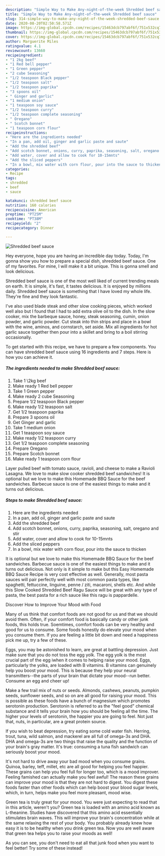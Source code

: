 ```yaml
---
description: "Simple Way to Make Any-night-of-the-week Shredded beef sauce"
title: "Simple Way to Make Any-night-of-the-week Shredded beef sauce"
slug: 314-simple-way-to-make-any-night-of-the-week-shredded-beef-sauce
date: 2020-08-20T02:50:58.571Z
image: https://img-global.cpcdn.com/recipes/15463dcb797abf6f/751x532cq70/shredded-beef-sauce-recipe-main-photo.jpg
thumbnail: https://img-global.cpcdn.com/recipes/15463dcb797abf6f/751x532cq70/shredded-beef-sauce-recipe-main-photo.jpg
cover: https://img-global.cpcdn.com/recipes/15463dcb797abf6f/751x532cq70/shredded-beef-sauce-recipe-main-photo.jpg
author: Marguerite Miles
ratingvalue: 4.1
reviewcount: 13660
recipeingredient:
- "1 2kg beef"
- "1 Red bell pepper"
- "1 Green pepper"
- "2 cube Seasoning"
- "1/2 teaspoon Black pepper"
- "1/2 teaspoon salt"
- "1/2 teaspoon paprika"
- "3 spoons oil"
- " Ginger and garlic"
- "1 medium onion"
- "1 teaspoon soy sauce"
- "1/2 teaspoon curry"
- "1/2 teaspoon complete seasoning"
- " Oregano"
- " Scotch bonnet"
- "1 teaspoon corn flour"
recipeinstructions:
- "Here are the ingredients needed"
- "In a pan, add oil, ginger and garlic paste and saute"
- "Add the shredded beef"
- "Add scotch bonnet, onions, curry, paprika, seasoning, salt, oregano and stir"
- "Add water, cover and allow to cook for 10-15mnts"
- "Add the sliced peppers"
- "In a bowl, mix water with corn flour, pour into the sauce to thicken"
categories:
- Recipe
tags:
- shredded
- beef
- sauce

katakunci: shredded beef sauce 
nutrition: 160 calories
recipecuisine: American
preptime: "PT25M"
cooktime: "PT38M"
recipeyield: "2"
recipecategory: Dinner

---
```



![Shredded beef sauce](https://img-global.cpcdn.com/recipes/15463dcb797abf6f/751x532cq70/shredded-beef-sauce-recipe-main-photo.jpg)

Hey everyone, hope you are having an incredible day today. Today, I'm gonna show you how to prepare a special dish, shredded beef sauce. One of my favorites. For mine, I will make it a bit unique. This is gonna smell and look delicious.

Shredded beef sauce is one of the most well liked of current trending meals on earth. It is simple, it's fast, it tastes delicious. It is enjoyed by millions daily. Shredded beef sauce is something that I have loved my whole life. They're fine and they look fantastic.

I&#39;ve also used blade steak and other slow cooking pieces, which worked well also but I found that I had to add extra olive oil to the dish. In the slow cooker, mix the barbeque sauce, honey, steak seasoning, cumin, onion powder, and garlic powder. Cut steak into thin strips and place in a bowl with the wine, aminos, and cornstarch, set aside. Mix all ingredients for hot garlic sauce together then pour into a skillet and bring to a boil stirring occasionally.


To get started with this recipe, we have to prepare a few components. You can have shredded beef sauce using 16 ingredients and 7 steps. Here is how you can achieve it.

<!--inarticleads1-->

##### The ingredients needed to make Shredded beef sauce:

1. Take 1 \2kg beef
1. Make ready 1 Red bell pepper
1. Take 1 Green pepper
1. Make ready 2 cube Seasoning
1. Prepare 1/2 teaspoon Black pepper
1. Make ready 1/2 teaspoon salt
1. Get 1/2 teaspoon paprika
1. Prepare 3 spoons oil
1. Get  Ginger and garlic
1. Take 1 medium onion
1. Get 1 teaspoon soy sauce
1. Make ready 1/2 teaspoon curry
1. Get 1/2 teaspoon complete seasoning
1. Prepare  Oregano
1. Prepare  Scotch bonnet
1. Make ready 1 teaspoon corn flour


Layer pulled beef with tomato sauce, ravioli, and cheese to make a Ravioli Lasagna. We love to make slow cooker shredded beef sandwiches! It is optional but we love to make this Homemade BBQ Sauce for the beef sandwiches. Barbecue sauce is one of the easiest things to make and it turns out delicious. 

<!--inarticleads2-->

##### Steps to make Shredded beef sauce:

1. Here are the ingredients needed
1. In a pan, add oil, ginger and garlic paste and saute
1. Add the shredded beef
1. Add scotch bonnet, onions, curry, paprika, seasoning, salt, oregano and stir
1. Add water, cover and allow to cook for 10-15mnts
1. Add the sliced peppers
1. In a bowl, mix water with corn flour, pour into the sauce to thicken


It is optional but we love to make this Homemade BBQ Sauce for the beef sandwiches. Barbecue sauce is one of the easiest things to make and it turns out delicious. Not only is it simple to make but this Easy Homemade BBQ Sauce Recipe is very cost effective as well. Generally, most pasta sauces will pair perfectly well with most common pasta types, like spaghetti, fettuccine, linguine, penne / ziti, macaroni, shells etc. And while this Slow Cooked Shredded Beef Ragu Sauce will be great with any type of pasta, the best pasta for a rich sauce like this ragu is pappardelle. 

Discover How to Improve Your Mood with Food


Many of us think that comfort foods are not good for us and that we should avoid them. Often, if your comfort food is basically candy or other junk foods, this holds true. Soemtimes, comfort foods can be very healthy and good for us to consume. Some foods honestly do elevate your mood when you consume them. If you are feeling a little bit down and need a happiness pick me up, try a few of these.

Eggs, you may be astonished to learn, are great at battling depression. Just make sure that you do not toss the egg yolk. The egg yolk is the most crucial part of the egg iwhen it comes to helping raise your mood. Eggs, particularly the yolks, are loaded with B vitamins. B vitamins can genuinely help you boost your mood. This is because they help your neural transmitters--the parts of your brain that dictate your mood--run better. Consume an egg and cheer up!

Make a few trail mix of nuts or seeds. Almonds, cashews, peanuts, pumpkin seeds, sunflower seeds, and so on are all good for raising your mood. This is possible as these foods have a bunch of magnesium which promotes serotonin production. Serotonin is referred to as the "feel good" chemical substance and it tells your brain how you should be feeling all the time. The higher your levels of serotonin, the happier you are going to feel. Not just that, nuts, in particular, are a great protein source.

If you wish to beat depression, try eating some cold water fish. Herring, trout, tuna, wild salmon, and mackerel are all full of omega-3s and DHA. DHA and omega-3s are two things that raise the quality and the function of your brain's gray matter. It's true: consuming a tuna fish sandwich can seriously boost your mood. 

It's not hard to drive away your bad mood when you consume grains. Quinoa, barley, teff, millet, etc are all good for helping you feel happier. These grains can help you feel full for longer too, which is a mood improver. Feeling famished can actually make you feel awful! The reason these grains can improve your mood is that they are not hard to digest. You digest these foods faster than other foods which can help boost your blood sugar levels, which, in turn, helps make you feel more pleasant, mood wise.

Green tea is truly great for your mood. You were just expecting to read that in this article, weren't you? Green tea is loaded with an amino acid known as L-theanine. Studies have discovered that this amino acid essentially stimulates brain waves. This will improve your brain's concentration while at the same relaxing the rest of your body. You probably already knew how easy it is to be healthy when you drink green tea. Now you are well aware that green tea helps you to raise your moods as well!

As you can see, you don't need to eat all that junk food when you want to feel better! Try some of these instead!

